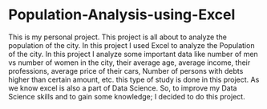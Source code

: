 # Population-Analysis-using-Excel
This is my personal project. This project is all about to analyze the population of the city. In this project I used Excel to analyze the Population of the city. In this project I analyze some important data like number of men vs number of women in the city, their average age, average income, their professions, average price of their cars, Number of persons with debts higher than certain amount, etc. this type of study is done in this project. As we know excel is also a part of Data Science. So, to improve my Data Science skills and to gain some knowledge; I decided to do this project.

